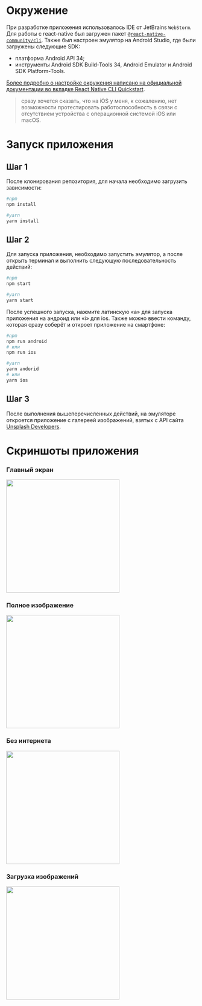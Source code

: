# Окружение
При разработке приложения использовалось IDE от JetBrains `WebStorm`. <br/>
Для работы с react-native был загружен пакет [`@react-native-community/cli`](https://github.com/react-native-community/cli).
Также был настроен эмулятор на Android Studio, где были загружены следующие SDK:
- платформа Android API 34;
- инструменты Android SDK Build-Tools 34, Android Emulator и Android SDK Platform-Tools.
  
[Более подробно о настройке окружения написано на официальной документации во вкладке React Native CLI Quickstart](https://reactnative.dev/docs/environment-setup).

> сразу хочется сказать, что на iOS у меня, к сожалению, нет возможности
> протестировать работоспособность в связи с отсутствием устройства с операционной системой iOS или macOS.

# Запуск приложения
## Шаг 1
После клонирования репозитория, для начала необходимо загрузить зависимости:
```bash
#npm
npm install

#yarn
yarn install
```

## Шаг 2
Для запуска приложения, необходимо запустить эмулятор, а после открыть терминал и выполнить следующую последовательность действий:
```bash
#npm
npm start

#yarn
yarn start
```
После успешного запуска, нажмите латинскую «a» для запуска приложения на андроид или «i» для ios.
Также можно ввести команду, которая сразу соберёт и откроет приложение на смартфоне:
```bash
#npm
npm run android
# или
npm run ios

#yarn
yarn andorid
# или
yarn ios
```

## Шаг 3
После выполнения вышеперечисленных действий, на эмуляторе откроется приложение с галереей изображений, взятых с API сайта [Unsplash Developers](https://unsplash.com/developers).

# Скриншоты приложения
### Главный экран
<img width="300" src="https://github.com/realMiZZeR/se-rn-gallery/assets/87935999/cf5a6447-ba00-4dce-a286-c16fcea92aad" />
<br />

### Полное изображение
<img width="300" src="https://github.com/realMiZZeR/se-rn-gallery/assets/87935999/40655a73-9018-463a-9754-477651a4de94)" />
<br />

### Без интернета
<img width="300" src="https://github.com/realMiZZeR/se-rn-gallery/assets/87935999/f94e2558-5898-4241-bcda-8eb325c59922" />
<br />

### Загрузка изображений
<img width="300" src="https://github.com/realMiZZeR/se-rn-gallery/assets/87935999/a54e977e-3827-4f26-b140-4735ce78e4a6" />
<br />

